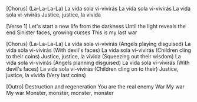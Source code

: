 [Chorus]
(La-La-La-La) La vida sola vi-vivirás
La vida sola vi-vivirás
La vida sola vi-vivirás
Justice, justice, la vivida

[Verse 1]
Let's start a new life from the darkness
Until the light reveals the end
Sinister faces, growing curses
This is my last war

[Chorus]
(La-La-La-La) La vida sola vi-vivirás (Angels playing disguised)
La vida sola vi-vivirás (With devil's faces)
La vida sola vi-vivirás (Children cling to their coins)
Justice, justice, la vivida (Squeezing out their wisdom)
La vida sola vi-vivirás (Angels planning disguised)
La vida sola vi-vivirás (With devil's faces)
La vida sola vi-vivirás (Children cling on to their)
Justice, justice, la vivida (Very last coins)

[Outro]
Destruction and regeneration
You are the real enemy
War
My war
My war
Monster, monster, monster, monster